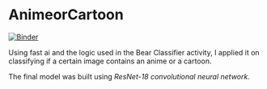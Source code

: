 # AnimeorCartoon
[![Binder](https://mybinder.org/badge_logo.svg)](https://mybinder.org/v2/gh/jeznaidas/AnimeorCartoon/HEAD?filepath=voila%2Frender%2FProject%20to%20Production.ipynb)

Using fast ai and the logic used in the Bear Classifier activity, I applied it on classifying if a certain image contains an anime or a cartoon.

The final model was built using *ResNet-18 convolutional neural network.*  
